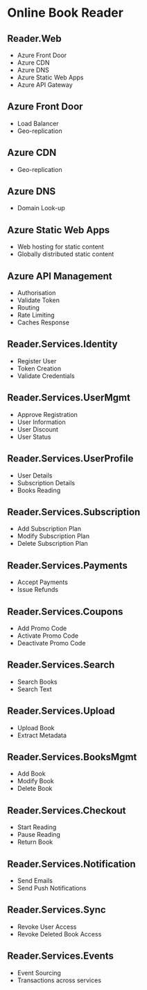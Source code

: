 # Online Book Reader

## Reader.Web

- Azure Front Door
- Azure CDN
- Azure DNS
- Azure Static Web Apps
- Azure API Gateway

## Azure Front Door

- Load Balancer
- Geo-replication

## Azure CDN

- Geo-replication

## Azure DNS

- Domain Look-up

## Azure Static Web Apps

- Web hosting for static content
- Globally distributed static content

## Azure API Management

- Authorisation
- Validate Token
- Routing
- Rate Limiting
- Caches Response

## Reader.Services.Identity

- Register User
- Token Creation
- Validate Credentials

## Reader.Services.UserMgmt

- Approve Registration
- User Information
- User Discount
- User Status

## Reader.Services.UserProfile

- User Details
- Subscription Details
- Books Reading

## Reader.Services.Subscription

- Add Subscription Plan
- Modify Subscription Plan
- Delete Subscription Plan

## Reader.Services.Payments
 
 - Accept Payments
 - Issue Refunds

## Reader.Services.Coupons

- Add Promo Code
- Activate Promo Code
- Deactivate Promo Code

## Reader.Services.Search

- Search Books
- Search Text

## Reader.Services.Upload

- Upload Book
- Extract Metadata

## Reader.Services.BooksMgmt

 - Add Book
 - Modify Book
 - Delete Book

## Reader.Services.Checkout

- Start Reading
- Pause Reading
- Return Book

## Reader.Services.Notification

- Send Emails
- Send Push Notifications

## Reader.Services.Sync

- Revoke User Access
- Revoke Deleted Book Access

## Reader.Services.Events

- Event Sourcing
- Transactions across services